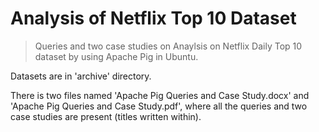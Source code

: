# Analysis of Netflix Top 10 Dataset
>Queries and two case studies on Anaylsis on Netflix Daily Top 10 dataset by using Apache Pig in Ubuntu. 

Datasets are in 'archive' directory.

There is two files named 'Apache Pig Queries and Case Study.docx' and 'Apache Pig Queries and Case Study.pdf', where all the queries and two case studies are present (titles written within).
